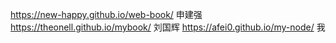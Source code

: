 https://new-happy.github.io/web-book/  申建强
https://theonell.github.io/mybook/     刘国辉
https://afei0.github.io/my-node/       我
